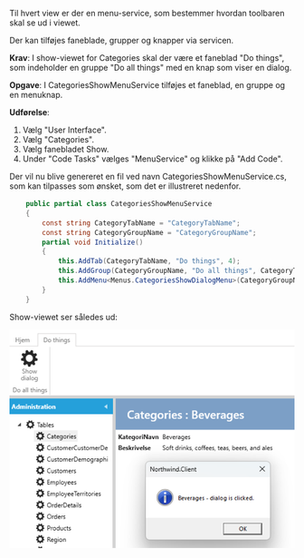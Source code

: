Til hvert view er der en menu-service, som bestemmer hvordan toolbaren skal se ud i viewet.

Der kan tilføjes faneblade, grupper og knapper via servicen.

**Krav**: I show-viewet for Categories skal der være et faneblad "Do things", som indeholder en gruppe "Do all things" med en knap som viser en dialog.

**Opgave**: I CategoriesShowMenuService tilføjes et faneblad, en gruppe og en menuknap.

**Udførelse**: 

1. Vælg "User Interface".
2. Vælg "Categories".
3. Vælg fanebladet Show.
4. Under "Code Tasks" vælges "MenuService" og klikke på "Add Code". 

Der vil nu blive genereret en fil ved navn CategoriesShowMenuService.cs, som kan tilpasses som ønsket, som det er illustreret nedenfor.

```cs
    public partial class CategoriesShowMenuService
    {
        const string CategoryTabName = "CategoryTabName";
        const string CategoryGroupName = "CategoryGroupName";
        partial void Initialize()
        {
            this.AddTab(CategoryTabName, "Do things", 4);
            this.AddGroup(CategoryGroupName, "Do all things", CategoryTabName, 2);
            this.AddMenu<Menus.CategoriesShowDialogMenu>(CategoryGroupName, 1);
        }
    }
```

Show-viewet ser således ud:

![Alt text](media/menuservice.png)